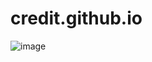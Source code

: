 # credit.github.io
![image](https://github.com/JackyMoto/credit.github.io/blob/master/pic/v2-858c58cfa51bc0fcde354b78f5e1b6bc_hd.png)